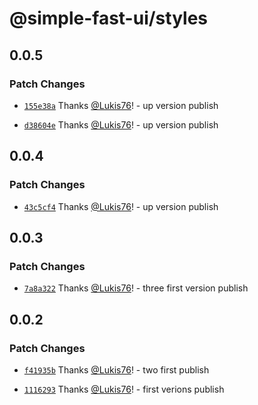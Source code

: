 # @simple-fast-ui/styles

## 0.0.5

### Patch Changes

- [`155e38a`](https://github.com/Lukis76/simple-fast-ui/commit/155e38af40f0423dc8c131223ae045203d784175) Thanks [@Lukis76](https://github.com/Lukis76)! - up version publish

- [`d38604e`](https://github.com/Lukis76/simple-fast-ui/commit/d38604e8311018b4719c6203d0e34d6cb0fc2d87) Thanks [@Lukis76](https://github.com/Lukis76)! - up version publish

## 0.0.4

### Patch Changes

- [`43c5cf4`](https://github.com/Lukis76/simple-fast-ui/commit/43c5cf4bf3baa12e971b9a9e228745f1eba49d31) Thanks [@Lukis76](https://github.com/Lukis76)! - up version publish

## 0.0.3

### Patch Changes

- [`7a8a322`](https://github.com/Lukis76/simple-fast-ui/commit/7a8a3227f775d4262b3c92026c6ed9870975e151) Thanks [@Lukis76](https://github.com/Lukis76)! - three first version publish

## 0.0.2

### Patch Changes

- [`f41935b`](https://github.com/Lukis76/simple-fast-ui/commit/f41935b60b11f4c8ac88c9782fc1fbe6e6180935) Thanks [@Lukis76](https://github.com/Lukis76)! - two first publish

- [`1116293`](https://github.com/Lukis76/simple-fast-ui/commit/1116293e3a3bdf17965f1e97cd346e2f45b8dbe9) Thanks [@Lukis76](https://github.com/Lukis76)! - first verions publish
